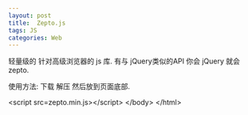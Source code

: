 ```yaml
---
layout: post
title:  Zepto.js
tags: JS
categories: Web
---
```




轻量级的 针对高级浏览器的 js 库.
有与 jQuery类似的API
你会 jQuery 就会 zepto.



使用方法:
下载 解压 
然后放到页面底部.

 \<script src=zepto.min.js\>\</script\>
  \</body\>
  \</html\>

